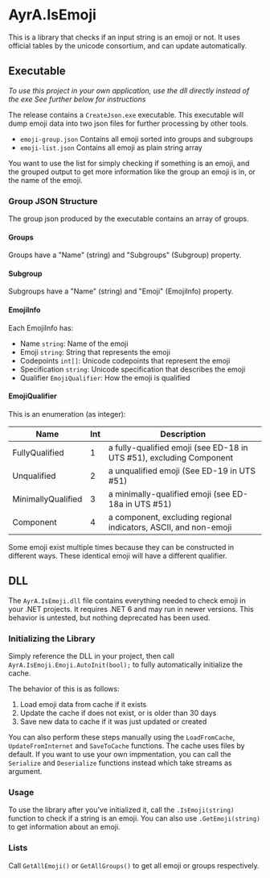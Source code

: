# AyrA.IsEmoji

This is a library that checks if an input string is an emoji or not.
It uses official tables by the unicode consortium, and can update automatically.

## Executable

*To use this project in your own application, use the dll directly instead of the exe*
*See further below for instructions*

The release contains a `CreateJson.exe` executable.
This executable will dump emoji data into two json files for further processing by other tools.

- `emoji-group.json` Contains all emoji sorted into groups and subgroups
- `emoji-list.json` Contains all emoji as plain string array

You want to use the list for simply checking if something is an emoji,
and the grouped output to get more information like the group an emoji is in,
or the name of the emoji.

### Group JSON Structure

The group json produced by the executable contains an array of groups.

#### Groups

Groups have a "Name" (string) and "Subgroups" (Subgroup) property.

#### Subgroup

Subgroups have a "Name" (string) and "Emoji" (EmojiInfo) property.

#### EmojiInfo

Each EmojiInfo has:

- Name `string`: Name of the emoji
- Emoji `string`: String that represents the emoji
- Codepoints `int[]`: Unicode codepoints that represent the emoji
- Specification `string`: Unicode specification that describes the emoji
- Qualifier `EmojiQualifier`: How the emoji is qualified

#### EmojiQualifier

This is an enumeration (as integer):

| Name               | Int | Description                                                         |
|--------------------|-----|---------------------------------------------------------------------|
| FullyQualified     |   1 | a fully-qualified emoji (see ED-18 in UTS #51), excluding Component |
| Unqualified        |   2 | a unqualified emoji (See ED-19 in UTS #51)                          |
| MinimallyQualified |   3 | a minimally-qualified emoji (see ED-18a in UTS #51)                 |
| Component          |   4 | a component, excluding regional indicators, ASCII, and non-emoji    |

Some emoji exist multiple times because they can be constructed in different ways.
These identical emoji will have a different qualifier.

## DLL

The `AyrA.IsEmoji.dll` file contains everything needed to check emoji in your .NET projects.
It requires .NET 6 and may run in newer versions.
This behavior is untested, but nothing deprecated has been used.

### Initializing the Library

Simply reference the DLL in your project,
then call `AyrA.IsEmoji.Emoji.AutoInit(bool);` to fully automatically initialize the cache.

The behavior of this is as follows:

1. Load emoji data from cache if it exists
2. Update the cache if does not exist, or is older than 30 days
3. Save new data to cache if it was just updated or created

You can also perform these steps manually using the
`LoadFromCache`, `UpdateFromInternet` and `SaveToCache` functions.
The cache uses files by default. If you want to use your own impmentation,
you can call the `Serialize` and `Deserialize` functions instead which take streams as argument.

### Usage

To use the library after you've initialized it,
call the `.IsEmoji(string)` function to check if a string is an emoji.
You can also use `.GetEmoji(string)` to get information about an emoji.

### Lists

Call `GetAllEmoji()` or `GetAllGroups()` to get all emoji or groups respectively.
